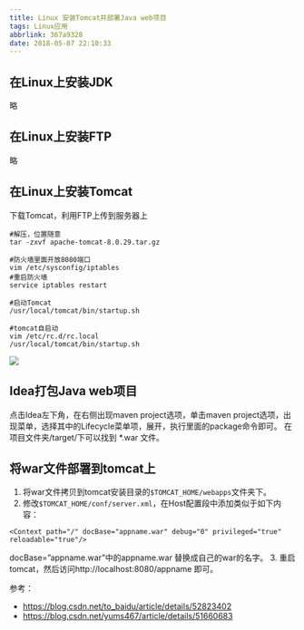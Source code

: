 ```yaml
---
title: Linux 安装Tomcat并部署Java web项目
tags: Linux应用
abbrlink: 367a9328
date: 2018-05-07 22:10:33
---
```




## 在Linux上安装JDK
略


## 在Linux上安装FTP
略


## 在Linux上安装Tomcat
下载Tomcat，利用FTP上传到服务器上
```
#解压，位置随意
tar -zxvf apache-tomcat-8.0.29.tar.gz

#防火墙里面开放8080端口
vim /etc/sysconfig/iptables
#重启防火墙
service iptables restart

#启动Tomcat
/usr/local/tomcat/bin/startup.sh

#tomcat自启动 
vim /etc/rc.d/rc.local
/usr/local/tomcat/bin/startup.sh  

```

![](http://ow3dy62zt.bkt.clouddn.com/IMG31.png)

## Idea打包Java web项目

点击Idea左下角，在右侧出现maven project选项，单击maven project选项，出现菜单，选择其中的Lifecycle菜单项，展开，执行里面的package命令即可。 
在项目文件夹/target/下可以找到 \*.war 文件。


## 将war文件部署到tomcat上

1. 将war文件拷贝到tomcat安装目录的`$TOMCAT_HOME/webapps`文件夹下。
2. 修改`$TOMCAT_HOME/conf/server.xml`，在Host配置段中添加类似于如下内容：
```
<Context path="/" docBase="appname.war" debug="0" privileged="true" reloadable="true"/> 
```
docBase=”appname.war”中的appname.war 替换成自己的war的名字。
3. 重启tomcat，然后访问http://localhost:8080/appname 即可。








参考：
* https://blog.csdn.net/to_baidu/article/details/52823402
* https://blog.csdn.net/yums467/article/details/51660683